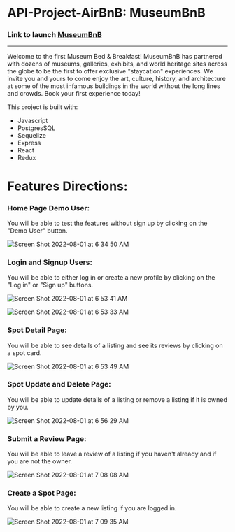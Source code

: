 # API-Project-AirBnB: MuseumBnB


### Link to launch [MuseumBnB](https://museumbnb.herokuapp.com/)
***
Welcome to the first Museum Bed & Breakfast! MuseumBnB has partnered with dozens of museums, galleries, exhibits, and world heritage sites across the globe to be the first to offer exclusive "staycation" experiences. We invite you and yours to come enjoy the art, culture, history, and architecture at some of the most infamous buildings in the world without the long lines and crowds. Book your first experience today! 

This project is built with:
* Javascript
* PostgresSQL
* Sequelize
* Express
* React
* Redux

# Features Directions:
### Home Page Demo User:
You will be able to test the features without sign up by clicking on the "Demo User" button.

![Screen Shot 2022-08-01 at 6 34 50 AM](https://user-images.githubusercontent.com/103216479/182159780-600e95fa-b42f-48a8-958a-f31cfe24bcbe.png)

### Login and Signup Users:
You will be able to either log in or create a new profile by clicking on the "Log in" or "Sign up" buttons.

![Screen Shot 2022-08-01 at 6 53 41 AM](https://user-images.githubusercontent.com/103216479/182163912-fba2cfce-338a-463e-9886-33778f98acba.png)

![Screen Shot 2022-08-01 at 6 53 33 AM](https://user-images.githubusercontent.com/103216479/182163922-93029582-e8fd-41a4-adf4-d9362c9f795f.png)


### Spot Detail Page:
You will be able to see details of a listing and see its reviews by clicking on a spot card.

![Screen Shot 2022-08-01 at 6 53 49 AM](https://user-images.githubusercontent.com/103216479/182164038-c71001ac-c9ed-4878-8463-42635ed55a3d.png)


### Spot Update and Delete Page:
You will be able to update details of a listing or remove a listing if it is owned by you.

![Screen Shot 2022-08-01 at 6 56 29 AM](https://user-images.githubusercontent.com/103216479/182164255-62d518d8-e357-4345-bcad-df184cd68b97.png)

### Submit a Review Page:
You will be able to leave a review of a listing if you haven't already and if you are not the owner.

![Screen Shot 2022-08-01 at 7 08 08 AM](https://user-images.githubusercontent.com/103216479/182166569-b1bacf95-8938-49f5-8e8d-485653cb664d.png)

### Create a Spot Page:
You will be able to create a new listing if you are logged in.

![Screen Shot 2022-08-01 at 7 09 35 AM](https://user-images.githubusercontent.com/103216479/182166795-e82cc9c6-5155-43e8-a8cc-65bf60591a15.png)
